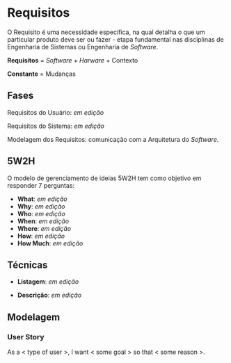 # Requisitos

O Requisito é uma necessidade específica, na qual detalha o que um particular produto deve ser ou fazer - etapa fundamental nas disciplinas de Engenharia de Sistemas ou Engenharia de _Software_.

**Requisitos** = _Software_ + _Harware_ + Contexto

**Constante** = Mudanças

## Fases

Requisitos do Usuário: _em edição_

Requisitos do Sistema: _em edição_

Modelagem dos Requisitos: comunicação com a Arquitetura do _Software_.

## 5W2H

O modelo de gerenciamento de ideias 5W2H tem como objetivo em responder 7 perguntas:

* **What**: _em edição_
* **Why**: _em edição_
* **Who**: _em edição_
* **When**: _em edição_
* **Where**: _em edição_
* **How**: _em edição_
* **How Much**: _em edição_

## Técnicas

* **Listagem**: _em edição_

* **Descrição**: _em edição_


## Modelagem

### User Story

As a &lt; type of user &gt;, I want &lt; some goal &gt; so that &lt; some reason &gt;.

